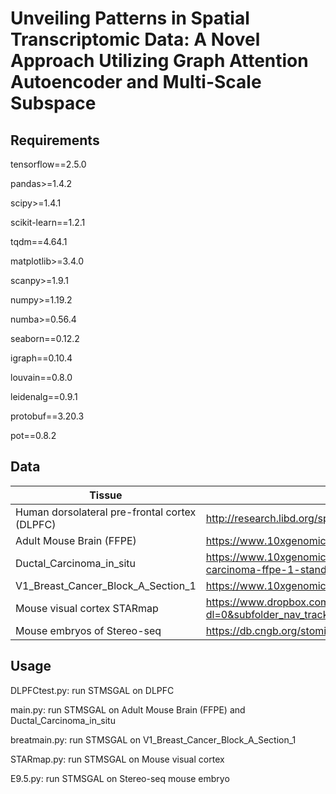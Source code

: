 # Unveiling Patterns in Spatial Transcriptomic Data: A Novel Approach Utilizing Graph Attention Autoencoder and Multi-Scale Subspace
## Requirements
tensorflow==2.5.0

pandas>=1.4.2

scipy>=1.4.1

scikit-learn==1.2.1

tqdm==4.64.1

matplotlib>=3.4.0

scanpy>=1.9.1

numpy>=1.19.2

numba>=0.56.4

seaborn==0.12.2

igraph==0.10.4

louvain==0.8.0

leidenalg==0.9.1

protobuf==3.20.3

pot==0.8.2

## Data

| Tissue                                        |                                                              |      |
| --------------------------------------------- | ------------------------------------------------------------ | ---- |
| Human dorsolateral pre-frontal cortex (DLPFC) | http://research.libd.org/spatialLIBD/                        |      |
| Adult Mouse Brain (FFPE)                      | https://www.10xgenomics.com/resources/datasets/adult-mouse-brain-ffpe-1-standard-1-3-0 |      |
| Ductal_Carcinoma_in_situ                      | https://www.10xgenomics.com/resources/datasets/human-breast-cancer-ductal-carcinoma-in-situ-invasive-carcinoma-ffpe-1-standard-1-3-0 |      |
| V1_Breast_Cancer_Block_A_Section_1            | https://www.10xgenomics.com/resources/datasets/human-breast-cancer-block-a-section-1-1-standard-1-1-0 |      |
| Mouse visual cortex STARmap                   | https://www.dropbox.com/sh/f7ebheru1lbz91s/AADm6D54GSEFXB1feRy6OSASa/visual_1020/20180505_BY3_1kgenes?dl=0&subfolder_nav_tracking=1  |      |
| Mouse embryos of Stereo-seq                   | https://db.cngb.org/stomics/mosta/  |      |
## Usage
DLPFCtest.py: run STMSGAL on DLPFC

main.py: run STMSGAL on Adult Mouse Brain (FFPE) and Ductal_Carcinoma_in_situ

breatmain.py: run STMSGAL on V1_Breast_Cancer_Block_A_Section_1

STARmap.py: run STMSGAL on Mouse visual cortex

E9.5.py: run STMSGAL on Stereo-seq mouse embryo


